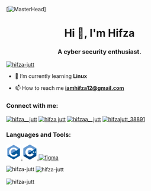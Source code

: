 
[![MasterHead](https://user-images.githubusercontent.com/74038190/241765440-80728820-e06b-4f96-9c9e-9df46f0cc0a5.gif)]
<h1 align="center">Hi 👋, I'm Hifza</h1>
<h3 align="center">A cyber security enthusiast.</h3>

<p align="left"> <a href="https://github.com/ryo-ma/github-profile-trophy"><img src="https://github-profile-trophy.vercel.app/?username=hifza-jutt" alt="hifza-jutt" /></a> </p>


- 🌱 I’m currently learning **Linux**

- 📫 How to reach me **iamhifza12@gmail.com**

<h3 align="left">Connect with me:</h3>
<p align="left">
<a href="https://twitter.com/hifza__jutt" target="blank"><img align="center" src="https://raw.githubusercontent.com/rahuldkjain/github-profile-readme-generator/master/src/images/icons/Social/twitter.svg" alt="hifza__jutt" height="30" width="40" /></a>
<a href="https://linkedin.com/in/hifza jutt" target="blank"><img align="center" src="https://raw.githubusercontent.com/rahuldkjain/github-profile-readme-generator/master/src/images/icons/Social/linked-in-alt.svg" alt="hifza jutt" height="30" width="40" /></a>
<a href="https://instagram.com/hifzaa__jutt" target="blank"><img align="center" src="https://raw.githubusercontent.com/rahuldkjain/github-profile-readme-generator/master/src/images/icons/Social/instagram.svg" alt="hifzaa__jutt" height="30" width="40" /></a>
<a href="https://discord.gg/hifzajutt_38891" target="blank"><img align="center" src="https://raw.githubusercontent.com/rahuldkjain/github-profile-readme-generator/master/src/images/icons/Social/discord.svg" alt="hifzajutt_38891" height="30" width="40" /></a>
</p>

<h3 align="left">Languages and Tools:</h3>
<p align="left"> <a href="https://www.cprogramming.com/" target="_blank" rel="noreferrer"> <img src="https://raw.githubusercontent.com/devicons/devicon/master/icons/c/c-original.svg" alt="c" width="40" height="40"/> </a> <a href="https://www.w3schools.com/cpp/" target="_blank" rel="noreferrer"> <img src="https://raw.githubusercontent.com/devicons/devicon/master/icons/cplusplus/cplusplus-original.svg" alt="cplusplus" width="40" height="40"/> </a> <a href="https://www.figma.com/" target="_blank" rel="noreferrer"> <img src="https://www.vectorlogo.zone/logos/figma/figma-icon.svg" alt="figma" width="40" height="40"/> </a> </p>

<p><img align="left" src="https://github-readme-stats.vercel.app/api/top-langs?username=hifza-jutt&show_icons=true&locale=en&layout=compact" alt="hifza-jutt" /></p>

<p>&nbsp;<img align="center" src="https://github-readme-stats.vercel.app/api?username=hifza-jutt&show_icons=true&locale=en" alt="hifza-jutt" /></p>

<p><img align="center" src="https://github-readme-streak-stats.herokuapp.com/?user=hifza-jutt&" alt="hifza-jutt" /></p>



